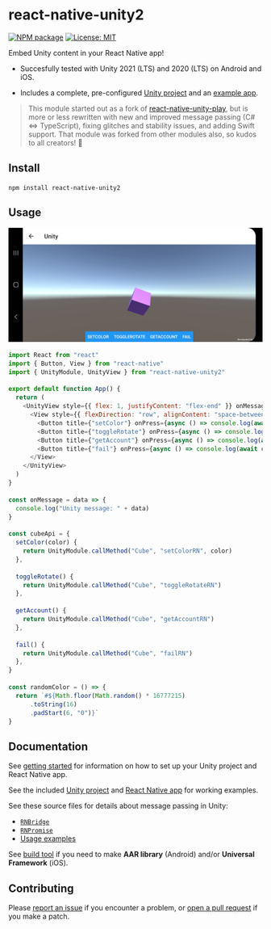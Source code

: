 # react-native-unity2

[![NPM package](https://img.shields.io/npm/v/react-native-unity2.svg?style=flat-square)](https://www.npmjs.com/package/react-native-unity2)
[![License: MIT](https://img.shields.io/github/license/fusetools/react-native-unity2.svg?style=flat-square)](LICENSE)

Embed Unity content in your React Native app!

* Succesfully tested with Unity 2021 (LTS) and 2020 (LTS) on Android and iOS.

* Includes a complete, pre-configured [Unity project](unity) and an [example app](example).

> This module started out as a fork of [react-native-unity-play](https://github.com/azesmway/react-native-unity-play), but is more or less rewritten with new and improved message passing (C# <=> TypeScript), fixing glitches and stability issues, and adding Swift support. That module was forked from other modules also, so kudos to all creators! 🤩

## Install

```shell
npm install react-native-unity2
```

## Usage

![RNUnity running on Android device](screenshot.jpg)

```javascript
import React from "react"
import { Button, View } from "react-native"
import { UnityModule, UnityView } from "react-native-unity2"

export default function App() {
  return (
    <UnityView style={{ flex: 1, justifyContent: "flex-end" }} onMessage={onMessage}>
      <View style={{ flexDirection: "row", alignContent: "space-between", justifyContent: "center" }}>
        <Button title={"setColor"} onPress={async () => console.log(await cubeApi.setColor(randomColor()))} />
        <Button title={"toggleRotate"} onPress={async () => console.log(await cubeApi.toggleRotate())} />
        <Button title={"getAccount"} onPress={async () => console.log(await cubeApi.getAccount())} />
        <Button title={"fail"} onPress={async () => console.log(await cubeApi.fail())} />
      </View>
    </UnityView>
  )
}

const onMessage = data => {
  console.log("Unity message: " + data)
}

const cubeApi = {
  setColor(color) {
    return UnityModule.callMethod("Cube", "setColorRN", color)
  },

  toggleRotate() {
    return UnityModule.callMethod("Cube", "toggleRotateRN")
  },

  getAccount() {
    return UnityModule.callMethod("Cube", "getAccountRN")
  },

  fail() {
    return UnityModule.callMethod("Cube", "failRN")
  },
}

const randomColor = () => {
  return `#${Math.floor(Math.random() * 16777215)
      .toString(16)
      .padStart(6, "0")}`
}
```

## Documentation

See [getting started](docs/getting-started.md) for information on how to set up your Unity project and React Native app.

See the included [Unity project](unity) and [React Native app](example) for working examples.

See these source files for details about message passing in Unity:

  * [`RNBridge`](unity/Assets/RNUnity/RNBridge.cs)
  * [`RNPromise`](unity/Assets/RNUnity/RNPromise.cs)
  * [Usage examples](unity/Assets/Example/SpinCube.cs)

See [build tool](build-tool) if you need to make **AAR library** (Android) and/or **Universal Framework** (iOS).

## Contributing

Please [report an issue](https://github.com/fusetools/react-native-unity2/issues) if you encounter a problem, or [open a pull request](https://github.com/fusetools/react-native-unity2/pulls) if you make a patch.
